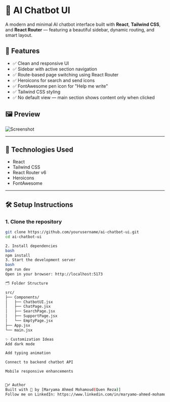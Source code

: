 # 💬 AI Chatbot UI

A modern and minimal AI chatbot interface built with **React**, **Tailwind CSS**, and **React Router** — featuring a beautiful sidebar, dynamic routing, and smart layout.

## 🚀 Features

- ✅ Clean and responsive UI
- ✅ Sidebar with active section navigation
- ✅ Route-based page switching using React Router
- ✅ Heroicons for search and send icons
- ✅ FontAwesome pen icon for "Help me write"
- ✅ Tailwind CSS styling
- ✅ No default view — main section shows content only when clicked

## 🖼️ Preview

![Screenshot](./preview.png)

---

## 🧱 Technologies Used

- React
- Tailwind CSS
- React Router v6
- Heroicons
- FontAwesome

---

## 🛠️ Setup Instructions

### 1. Clone the repository
```bash
git clone https://github.com/yourusername/ai-chatbot-ui.git
cd ai-chatbot-ui

2. Install dependencies
bash
npm install
3. Start the development server
bash
npm run dev
Open in your browser: http://localhost:5173

🗂️ Folder Structure

src/
├── Components/
│   ├── ChatbotUI.jsx
│   ├── ChatPage.jsx
│   ├── SearchPage.jsx
│   ├── SupportPage.jsx
│   └── EmptyPage.jsx
├── App.jsx
└── main.jsx

✨ Customization Ideas
Add dark mode

Add typing animation

Connect to backend chatbot API

Mobile responsive enhancements


🙋‍♂️ Author
Built with 💚 by [Maryama Ahmed Mohamoud(Quen Reza)]
Follow me on LinkedIn: https://www.linkedin.com/in/maryamo-ahmed-mohamoud | Facebook: https://www.facebook.com/maryamiina.ruunahmed

